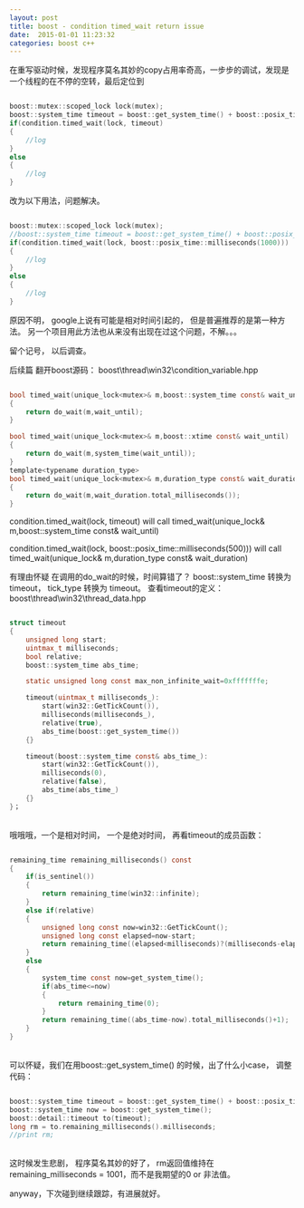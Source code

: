 ```yaml
---
layout: post
title: boost - condition timed_wait return issue
date:  2015-01-01 11:23:32
categories: boost c++
---
```



在重写驱动时候，发现程序莫名其妙的copy占用率奇高，一步步的调试，发现是一个线程的在不停的空转，最后定位到

```C

boost::mutex::scoped_lock lock(mutex);
boost::system_time timeout = boost::get_system_time() + boost::posix_time::seconds(1);
if(condition.timed_wait(lock, timeout)
{
    //log
}
else
{
    //log
}
```
改为以下用法，问题解决。

```C

boost::mutex::scoped_lock lock(mutex);
//boost::system_time timeout = boost::get_system_time() + boost::posix_time::seconds(1);
if(condition.timed_wait(lock, boost::posix_time::milliseconds(1000)))
{
    //log
}
else
{
    //log
}
```

原因不明， google上说有可能是相对时间引起的， 但是普遍推荐的是第一种方法。 另一个项目用此方法也从来没有出现在过这个问题，不解。。。

留个记号， 以后调查。


后续篇
翻开boost源码： boost\thread\win32\condition_variable.hpp

```C

bool timed_wait(unique_lock<mutex>& m,boost::system_time const& wait_until)
{
    return do_wait(m,wait_until);
}

bool timed_wait(unique_lock<mutex>& m,boost::xtime const& wait_until)
{
    return do_wait(m,system_time(wait_until));
}
template<typename duration_type>
bool timed_wait(unique_lock<mutex>& m,duration_type const& wait_duration)
{
    return do_wait(m,wait_duration.total_milliseconds());
}
```


condition.timed_wait(lock, timeout) will call timed_wait(unique_lock<mutex>& m,boost::system_time const& wait_until)

condition.timed_wait(lock, boost::posix_time::milliseconds(500))) will call timed_wait(unique_lock<mutex>& m,duration_type const& wait_duration)


有理由怀疑 在调用的do_wait的时候，时间算错了？ boost::system_time 转换为 timeout，  tick_type 转换为 timeout。
查看timeout的定义： boost\thread\win32\thread_data.hpp


```C

struct timeout
{
    unsigned long start;
    uintmax_t milliseconds;
    bool relative;
    boost::system_time abs_time;

    static unsigned long const max_non_infinite_wait=0xfffffffe;

    timeout(uintmax_t milliseconds_):
        start(win32::GetTickCount()),
        milliseconds(milliseconds_),
        relative(true),
        abs_time(boost::get_system_time())
    {}

    timeout(boost::system_time const& abs_time_):
        start(win32::GetTickCount()),
        milliseconds(0),
        relative(false),
        abs_time(abs_time_)
    {}
}；
```

<br>
哦哦哦，一个是相对时间， 一个是绝对时间， 再看timeout的成员函数：
<br>

```c

remaining_time remaining_milliseconds() const
{
    if(is_sentinel())
    {
        return remaining_time(win32::infinite);
    }
    else if(relative)
    {
        unsigned long const now=win32::GetTickCount();
        unsigned long const elapsed=now-start;
        return remaining_time((elapsed<milliseconds)?(milliseconds-elapsed):0);
    }
    else
    {
        system_time const now=get_system_time();
        if(abs_time<=now)
        {
            return remaining_time(0);
        }
        return remaining_time((abs_time-now).total_milliseconds()+1);
    }
}
```

<br>
可以怀疑，我们在用boost::get_system_time() 的时候，出了什么小case， 调整代码：
<br>

```C

boost::system_time timeout = boost::get_system_time() + boost::posix_time::seconds(1);
boost::system_time now = boost::get_system_time();
boost::detail::timeout to(timeout);
long rm = to.remaining_milliseconds().milliseconds;
//print rm;
```

<br>
这时候发生悲剧， 程序莫名其妙的好了， rm返回值维持在 remaining_milliseconds = 1001，而不是我期望的0 or 非法值。

anyway，下次碰到继续跟踪，有进展就好。